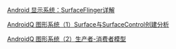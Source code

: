 [Android 显示系统：SurfaceFlinger详解](https://www.cnblogs.com/blogs-of-lxl/p/11272756.html)

[AndroidQ 图形系统（1）Surface与SurfaceControl创建分析](https://blog.csdn.net/qq_34211365/article/details/106354607)

[AndroidQ 图形系统（2）生产者-消费者模型](https://blog.csdn.net/qq_34211365/article/details/106503902?spm=1001.2014.3001.5502)
